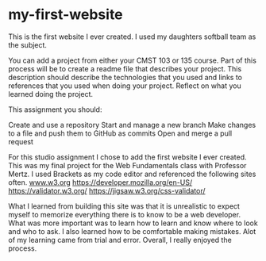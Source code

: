 # my-first-website
This is the first website I ever created.  I used my daughters softball team as the subject.

You can add a project from either your CMST 103 or 135 course.  Part of this process will be to create a readme file that describes your project.  This description should describe the technologies that you used and links to references that you used when doing your project.  Reflect on what you learned doing the project.

This assignment you should:

Create and use a repository
Start and manage a new branch
Make changes to a file and push them to GitHub as commits
Open and merge a pull request


For this studio assignment I chose to add the first website I ever created.  This was my final project for the Web Fundamentals class with Professor Mertz. I used Brackets as my code editor and referenced the following sites often.
www.w3.org
https://developer.mozilla.org/en-US/
https://validator.w3.org/
https://jigsaw.w3.org/css-validator/

What I learned from building this site was that it is unrealistic to expect myself to memorize everything there is to know to be a web developer.  What was more important was to learn how to learn and know where to look and who to ask.  I also learned how to be comfortable making mistakes.  Alot of my learning came from trial and error.  Overall, I really enjoyed the process.  
